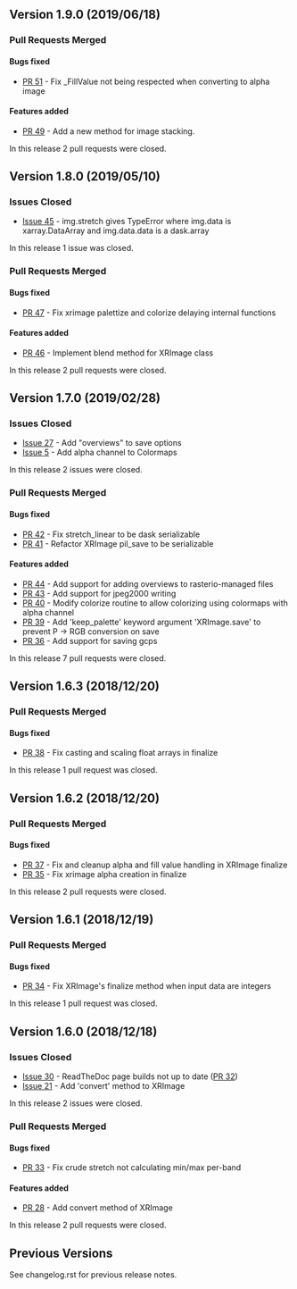 ## Version 1.9.0 (2019/06/18)

### Pull Requests Merged

#### Bugs fixed

* [PR 51](https://github.com/pytroll/trollimage/pull/51) - Fix _FillValue not being respected when converting to alpha image

#### Features added

* [PR 49](https://github.com/pytroll/trollimage/pull/49) - Add a new method for image stacking.

In this release 2 pull requests were closed.


## Version 1.8.0 (2019/05/10)

### Issues Closed

* [Issue 45](https://github.com/pytroll/trollimage/issues/45) - img.stretch gives TypeError where img.data is xarray.DataArray and img.data.data is a dask.array

In this release 1 issue was closed.

### Pull Requests Merged

#### Bugs fixed

* [PR 47](https://github.com/pytroll/trollimage/pull/47) - Fix xrimage palettize and colorize delaying internal functions

#### Features added

* [PR 46](https://github.com/pytroll/trollimage/pull/46) - Implement blend method for XRImage class

In this release 2 pull requests were closed.


## Version 1.7.0 (2019/02/28)

### Issues Closed

* [Issue 27](https://github.com/pytroll/trollimage/issues/27) - Add "overviews" to save options
* [Issue 5](https://github.com/pytroll/trollimage/issues/5) - Add alpha channel to Colormaps

In this release 2 issues were closed.

### Pull Requests Merged

#### Bugs fixed

* [PR 42](https://github.com/pytroll/trollimage/pull/42) - Fix stretch_linear to be dask serializable
* [PR 41](https://github.com/pytroll/trollimage/pull/41) - Refactor XRImage pil_save to be serializable

#### Features added

* [PR 44](https://github.com/pytroll/trollimage/pull/44) - Add support for adding overviews to rasterio-managed files
* [PR 43](https://github.com/pytroll/trollimage/pull/43) - Add support for jpeg2000 writing
* [PR 40](https://github.com/pytroll/trollimage/pull/40) - Modify colorize routine to allow colorizing using colormaps with alpha channel
* [PR 39](https://github.com/pytroll/trollimage/pull/39) - Add 'keep_palette' keyword argument 'XRImage.save' to prevent P -> RGB conversion on save
* [PR 36](https://github.com/pytroll/trollimage/pull/36) - Add support for saving gcps

In this release 7 pull requests were closed.


## Version 1.6.3 (2018/12/20)

### Pull Requests Merged

#### Bugs fixed

* [PR 38](https://github.com/pytroll/trollimage/pull/38) - Fix casting and scaling float arrays in finalize

In this release 1 pull request was closed.


## Version 1.6.2 (2018/12/20)

### Pull Requests Merged

#### Bugs fixed

* [PR 37](https://github.com/pytroll/trollimage/pull/37) - Fix and cleanup alpha and fill value handling in XRImage finalize
* [PR 35](https://github.com/pytroll/trollimage/pull/35) - Fix xrimage alpha creation in finalize

In this release 2 pull requests were closed.


## Version 1.6.1 (2018/12/19)

### Pull Requests Merged

#### Bugs fixed

* [PR 34](https://github.com/pytroll/trollimage/pull/34) - Fix XRImage's finalize method when input data are integers

In this release 1 pull request was closed.


## Version 1.6.0 (2018/12/18)

### Issues Closed

* [Issue 30](https://github.com/pytroll/trollimage/issues/30) - ReadTheDoc page builds not up to date ([PR 32](https://github.com/pytroll/trollimage/pull/32))
* [Issue 21](https://github.com/pytroll/trollimage/issues/21) - Add 'convert' method to XRImage

In this release 2 issues were closed.

### Pull Requests Merged

#### Bugs fixed

* [PR 33](https://github.com/pytroll/trollimage/pull/33) - Fix crude stretch not calculating min/max per-band

#### Features added

* [PR 28](https://github.com/pytroll/trollimage/pull/28) - Add convert method of XRImage

In this release 2 pull requests were closed.

## Previous Versions

See changelog.rst for previous release notes.
